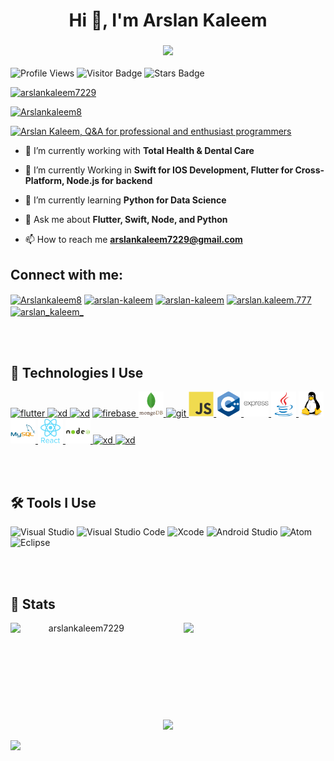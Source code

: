 <h1 align="center">Hi 👋, I'm Arslan Kaleem</h1>
<h3 align="center">
  <a href="https://git.io/typing-svg">
    <img src="https://readme-typing-svg.herokuapp.com/?lines=Software%20Engineer...;Flutter%20Developer...;IOS%20(Swift)%20Developer...;&center=true&size=24">
  </a>
</h3>

<p align="left"> 
<img src="https://komarev.com/ghpvc/?username=arslankaleem7229&label=Profile%20views&color=0e75b6&style=flat" alt="Profile Views" /> 
<img src="https://visitor-badge.laobi.icu/badge?page_id=arslankaleem7229" alt="Visitor Badge" /> 
<img src="https://img.shields.io/github/stars/arslankaleem7229" alt="Stars Badge"/>
</p>

<p align="left"> <a href="https://github.com/ryo-ma/github-profile-trophy" > <img src="https://github-profile-trophy.vercel.app/?username=arslankaleem7229" alt="arslankaleem7229" /></a> </p>

<p align="left"> <a href="https://twitter.com/Arslankaleem8" target="blank" > <img src="https://img.shields.io/twitter/follow/Arslankaleem8?logo=twitter&style=for-the-badge" alt="Arslankaleem8" /> </a> </p>

<a href="https://stackoverflow.com/users/15023395/arslan-kaleem"> <img src="https://github-readme-stackoverflow.vercel.app/?userID=15023395&layout=compact&theme=dark" alt="Arslan Kaleem, Q&amp;A for professional and enthusiast programmers" title="Arslan Kaleem, Q&amp;A for professional and enthusiast programmers" /> </a>

- 🔭 I’m currently working with **Total Health & Dental Care**

- 🌱 I’m currently Working in **Swift for IOS Development, Flutter for Cross-Platform, Node.js for backend**

- 🌱 I’m currently learning **Python for Data Science**

- 💬 Ask me about **Flutter, Swift, Node, and Python**

- 📫 How to reach me **arslankaleem7229@gmail.com**

<h2 align="left">Connect with me:</h2>

<p align="left"> 
  
  <a href="https://twitter.com/Arslankaleem8" target="blank" ><img align="center" src="https://raw.githubusercontent.com/rahuldkjain/github-profile-readme-generator/master/src/images/icons/Social/twitter.svg" alt="Arslankaleem8" height="30" width="40" /></a>
  <a href="https://www.linkedin.com/in/arslan-kaleem/" target="blank" > <img align="center" src="https://raw.githubusercontent.com/rahuldkjain/github-profile-readme-generator/master/src/images/icons/Social/linked-in-alt.svg" alt="arslan-kaleem" height="30" width="40" /></a>
  <a href="https://stackoverflow.com/users/15023395/arslan-kaleem" target="blank" > <img align="center" src="https://raw.githubusercontent.com/rahuldkjain/github-profile-readme-generator/master/src/images/icons/Social/stack-overflow.svg" alt="arslan-kaleem" height="30" width="40" /></a>
  <a href="https://www.facebook.com/arslan.kaleem.777/" target="blank" > <img align="center" src="https://raw.githubusercontent.com/rahuldkjain/github-profile-readme-generator/master/src/images/icons/Social/facebook.svg" alt="arslan.kaleem.777" height="30" width="40" /></a>
  <a href="https://www.instagram.com/arslan_kaleem_/" target="blank" > <img align="center" src="https://raw.githubusercontent.com/rahuldkjain/github-profile-readme-generator/master/src/images/icons/Social/instagram.svg" alt="arslan_kaleem_" height="30" width="40" /></a>

</p>

<br><br>

<h2>🚀 Technologies I Use</h2>
<a href="https://flutter.dev" target="_blank" rel="noreferrer"> <img src="https://www.vectorlogo.zone/logos/flutterio/flutterio-icon.svg" alt="flutter" width="40" height="40" /> </a>
<a href="https://developer.apple.com/swift/" target="\_blank" rel="noreferrer"> <img src="https://images.squarespace-cdn.com/content/v1/558def25e4b0fc259f066636/1533603278905-AVZ8RD2X0YCPY0N3VGRZ/Swift_logo.png?format=2500w" alt="xd" width="40" height="40" /> </a>
<a href="https://laravel.com/" target="\_blank" rel="noreferrer"> <img src="https://laravel.com/img/logomark.min.svg" alt="xd" width="40" height="40" /></a>
<a href="https://firebase.google.com/" target="_blank" rel="noreferrer"> <img src="https://www.vectorlogo.zone/logos/firebase/firebase-icon.svg" alt="firebase" width="40" height="40" /> </a>
<a href="https://www.mongodb.com/" target="_blank" rel="noreferrer"> <img src="https://raw.githubusercontent.com/devicons/devicon/master/icons/mongodb/mongodb-original-wordmark.svg" alt="mongodb" width="40" height="40" /> </a>
<a href="https://git-scm.com/" target="_blank" rel="noreferrer"> <img src="https://www.vectorlogo.zone/logos/git-scm/git-scm-icon.svg" alt="git" width="40" height="40" /> </a>
<a href="https://developer.mozilla.org/en-US/docs/Web/JavaScript" target="_blank" rel="noreferrer" > <img src="https://raw.githubusercontent.com/devicons/devicon/master/icons/javascript/javascript-original.svg" alt="javascript" width="40" height="40" /> </a>
<a href="https://www.w3schools.com/cpp/" target="_blank" rel="noreferrer"> <img src="https://raw.githubusercontent.com/devicons/devicon/master/icons/cplusplus/cplusplus-original.svg" alt="cplusplus" width="40" height="40" /> </a>
<a href="https://expressjs.com" target="_blank" rel="noreferrer"> <img src="https://raw.githubusercontent.com/devicons/devicon/master/icons/express/express-original-wordmark.svg" alt="express" width="40" height="40" /> </a>
<a href="https://www.java.com" target="_blank" rel="noreferrer"> <img src="https://raw.githubusercontent.com/devicons/devicon/master/icons/java/java-original.svg" alt="java" width="40" height="40" /> </a>
<a href="https://www.linux.org/" target="_blank" rel="noreferrer"> <img src="https://raw.githubusercontent.com/devicons/devicon/master/icons/linux/linux-original.svg" alt="linux" width="40" height="40" /> </a>
<a href="https://www.mysql.com/" target="_blank" rel="noreferrer"> <img src="https://raw.githubusercontent.com/devicons/devicon/master/icons/mysql/mysql-original-wordmark.svg" alt="mysql" width="40" height="40" /> </a>
<a href="https://reactjs.org/" target="_blank" rel="noreferrer"> <img src="https://raw.githubusercontent.com/devicons/devicon/master/icons/react/react-original-wordmark.svg" alt="react" width="40" height="40" /> </a>
<a href="https://nodejs.org" target="_blank" rel="noreferrer"> <img src="https://raw.githubusercontent.com/devicons/devicon/master/icons/nodejs/nodejs-original-wordmark.svg" alt="nodejs" width="40" height="40" /> </a>
<a href="https://vuejs.org/" target="\_blank" rel="noreferrer"> <img src="https://www.vectorlogo.zone/logos/vuejs/vuejs-icon.svg" alt="xd" width="40" height="40" /> </a>
<a href="https://www.electronjs.org/" target="\_blank" rel="noreferrer"> <img src="https://upload.wikimedia.org/wikipedia/commons/9/91/Electron_Software_Framework_Logo.svg" alt="xd" width="40" height="40" /> </a>

<br><br>

<h2>🛠️ Tools I Use</h2>

![Visual Studio](https://img.shields.io/badge/Visual%20Studio-5C2D91.svg?style=for-the-badge&logo=visual-studio&logoColor=white)
![Visual Studio Code](https://img.shields.io/badge/Visual%20Studio%20Code-0078d7.svg?style=for-the-badge&logo=visual-studio-code&logoColor=white)
![Xcode](https://img.shields.io/badge/Xcode-007ACC?style=for-the-badge&logo=Xcode&logoColor=white)
![Android Studio](https://img.shields.io/badge/Android%20Studio-3DDC84.svg?style=for-the-badge&logo=android-studio&logoColor=white)
![Atom](https://img.shields.io/badge/Atom-%2366595C.svg?style=for-the-badge&logo=atom&logoColor=white)
![Eclipse](https://img.shields.io/badge/Eclipse-FE7A16.svg?style=for-the-badge&logo=Eclipse&logoColor=white)

<br><br>

<h2>🌱 Stats</h2>

<p align=center>
  <div align=center>
    <a href="https://github.com/arslankaleem7229">
      <img align="left" width=45% src="https://github-readme-streak-stats.herokuapp.com/?user=arslankaleem7229&theme=react&border=61dafb&hide_border=true" alt="arslankaleem7229" />
    </a>
    <a href="https://github.com/arslankaleem7229">
      <img align="right" width=45% src="https://github-readme-stats.vercel.app/api?username=arslankaleem7229&show_icons=true&theme=react&border_color=61dafb&hide_border=true" />
    </a>
  </div>
  <br><br><br><br><br><br><br><br><br>
  <div align=center>
    <a href="https://github.com/arslankaleem7229">
      <img width=45% align="center" src="https://github-readme-stats.vercel.app/api/top-langs?username=arslankaleem7229&border_color=61dafb&hide_border=true&title_color=61dafb&text_color=ffffff&icon_color=61dafb&bg_color=20232a&layout=compact" />
    </a>
  </div>
  <br>
  <img src="https://github-readme-activity-graph.cyclic.app/graph?username=arslankaleem7229&theme=react-dark&bg_color=20232a&hide_border=true" width="100%"/>
</p>
